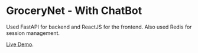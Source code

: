 # GroceryNet - With ChatBot

Used FastAPI for backend and ReactJS for the frontend.
Also used Redis for session management.

[Live Demo](https://grocerynet.netlify.app).
